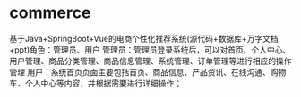 # commerce
基于Java+SpringBoot+Vue的电商个性化推荐系统(源代码+数据库+万字文档+ppt)角色：管理员、用户  管理员：管理员登录系统后，可以对首页、个人中心、用户管理、商品分类管理、商品信息管理、系统管理、订单管理等进行相应的操作管理  用户：系统首页页面主要包括首页、商品信息、产品资讯、在线沟通、购物车、个人中心等内容，并根据需要进行详细操作；

